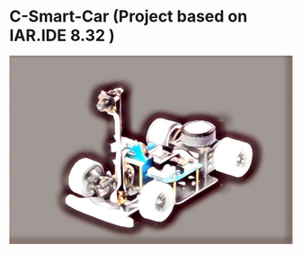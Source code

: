 # C-Smart-Car (Project based on IAR.IDE 8.32 )
![image text](https://raw.githubusercontent.com/RandleH/C-Smart-Car/master/Materials/SmartCar_Profile1.jpg)
